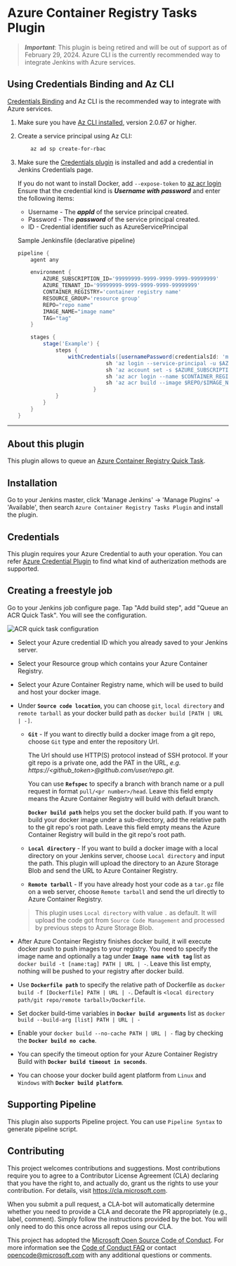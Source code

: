 # Azure Container Registry Tasks Plugin

> ***Important***: This plugin is being retired and will be out of support as of February 29, 2024. Azure CLI is the currently recommended way to integrate Jenkins with Azure services.

## Using Credentials Binding and Az CLI

[Credentials Binding](https://plugins.jenkins.io/credentials-binding/) and Az CLI is the recommended way to integrate with Azure services.

1. Make sure you have [Az CLI installed](https://docs.microsoft.com/en-us/cli/azure/install-azure-cli), version 2.0.67 or higher.
2. Create a service principal using Az CLI:

    ```bash
        az ad sp create-for-rbac
    ```

3. Make sure the [Credentials plugin](https://plugins.jenkins.io/credentials/) is installed and add a credential in Jenkins Credentials page.

   If you do not want to install Docker, add `--expose-token` to [az acr login](https://docs.microsoft.com/en-us/cli/azure/acr?view=azure-cli-latest#az_acr_login)   
   Ensure that the credential kind is ***Username with password*** and enter the following items:
    * Username - The ***appId*** of the service principal created.
    * Password - The ***password*** of the service principal created.
    * ID - Credential identifier such as AzureServicePrincipal

   Sample Jenkinsfile (declarative pipeline)

    ```groovy
    pipeline {
        agent any

        environment {
            AZURE_SUBSCRIPTION_ID='99999999-9999-9999-9999-99999999'
            AZURE_TENANT_ID='99999999-9999-9999-9999-99999999'
            CONTAINER_REGISTRY='container registry name'
            RESOURCE_GROUP='resource group'
            REPO="repo name"
            IMAGE_NAME="image name"
            TAG="tag"
        }

        stages {
            stage('Example') {
                steps {
                    withCredentials([usernamePassword(credentialsId: 'myAzureCredential', passwordVariable: 'AZURE_CLIENT_SECRET', usernameVariable: 'AZURE_CLIENT_ID')]) {
                                sh 'az login --service-principal -u $AZURE_CLIENT_ID -p $AZURE_CLIENT_SECRET -t $AZURE_TENANT_ID'
                                sh 'az account set -s $AZURE_SUBSCRIPTION_ID'
                                sh 'az acr login --name $CONTAINER_REGISTRY --resource-group $RESOURCE_GROUP'
                                sh 'az acr build --image $REPO/$IMAGE_NAME:$TAG --registry $CONTAINER_REGISTRY --file Dockerfile . '
                            }
                }
            }
        }
    }
    ```

---

## About this plugin


This plugin allows to queue an
[Azure Container Registry Quick Task](https://docs.microsoft.com/en-us/azure/container-registry/container-registry-tasks-overview).

## Installation

Go to your Jenkins master, click 'Manage Jenkins' -> 'Manage Plugins' -> 'Available', then search `Azure Container Registry Tasks Plugin` and install the plugin.

## Credentials
This plugin requires your Azure Credential to auth your operation.
You can refer [Azure Credential Plugin](https://wiki.jenkins.io/display/JENKINS/Azure+Credentials+plugin)
to find what kind of autherization methods are supported.

## Creating a freestyle job
Go to your Jenkins job configure page. Tap "Add build step", add "Queue an ACR Quick Task".
You will see the configuration.

![ACR quick task configuration](./img/freestyle-config.png)

* Select your Azure credential ID which you already saved to your Jenkins server.
* Select your Resource group which contains your Azure Container Registry.
* Select your Azure Container Registry name, which will be used to build and host your docker image.

* Under **`Source code location`**, you can choose `git`, `local directory` and `remote tarball` as your docker build
  path as `docker build [PATH | URL | -]`.
    * **`Git`** - If you want to directly build a docker image from a git repo,
      choose `Git` type and enter the repository Url.

      The Url should use HTTP(S) protocol instead of SSH protocol.
      If your git repo is a private one, add the PAT in the URL, *e.g. https://<github_token>@github.com/user/repo.git*.

      You can use **`Refspec`** to specify a branch with branch name or a pull request in format `pull/<pr number>/head`.
      Leave this field empty means the Azure Container Registry will build with default branch.

      **`Docker build path`** helps you set the docker build path.
      If you want to build your docker image under a sub-directory, add the relative path to the git repo's root path.
      Leave this field empty means the Azure Container Registry will build in the git repo's root path.

    * **`Local directory`** - If you want to build a docker image with a local directory on your Jenkins server,
      choose `Local directory` and input the path. This plugin will upload the directory to an Azure Storage Blob
      and send the URL to Azure Container Registry.

    * **`Remote tarball`** - If you have already host your code as a `tar.gz` file on a web server,
      choose `Remote tarball` and send the url directly to Azure Container Registry.

  > This plugin uses `Local directory` with value `.` as default.
  It will upload the code got from `Source Code Management` and processed by previous steps to Azure Storage Blob.

* After Azure Container Registry finishes docker build, it will execute docker push to push images to your registry.
  You need to specify the image name and optionally a tag under **`Image name with tag`** list
  as `docker build -t [name:tag] PATH | URL | -`.
  Leave this list empty, nothing will be pushed to your registry after docker build.

* Use **`Dockerfile path`** to specify the relative path of Dockerfile as `docker build -f [Dockerfile] PATH | URL | -`.
  Default is `<local directory path/git repo/remote tarball>/Dockerfile`.

* Set docker build-time variables in **`Docker build arguments`** list as `docker build --build-arg [list] PATH | URL | -`

* Enable your `docker build --no-cache PATH | URL | -` flag by checking the **`Docker build no cache`**.

* You can specify the timeout option for your Azure Container Registry Build with **`Docker build timeout in seconds`**.

* You can choose your docker build agent platform from `Linux` and `Windows` with **`Docker build platform`**.

## Supporting Pipeline
This plugin also supports Pipeline project. You can use `Pipeline Syntax` to generate pipeline script.

## Contributing

This project welcomes contributions and suggestions.  Most contributions require you to agree to a
Contributor License Agreement (CLA) declaring that you have the right to, and actually do, grant us
the rights to use your contribution. For details, visit https://cla.microsoft.com.

When you submit a pull request, a CLA-bot will automatically determine whether you need to provide
a CLA and decorate the PR appropriately (e.g., label, comment). Simply follow the instructions
provided by the bot. You will only need to do this once across all repos using our CLA.

This project has adopted the [Microsoft Open Source Code of Conduct](https://opensource.microsoft.com/codeofconduct/).
For more information see the [Code of Conduct FAQ](https://opensource.microsoft.com/codeofconduct/faq/) or
contact [opencode@microsoft.com](mailto:opencode@microsoft.com) with any additional questions or comments.
